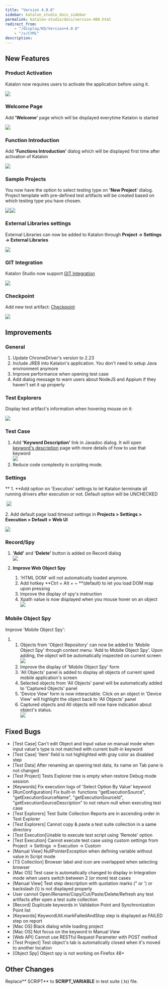 ```yaml
---
title: "Version 4.0.0" 
sidebar: katalon_studio_docs_sidebar
permalink: katalon-studio/docs/version-400.html 
redirect_from:
    - "/display/KD/Version+4.0.0"
    - "/x/CYMi"
description: 
---
```

New Features
------------

### Product Activation

Katalon now requires users to activate the application before using it.

![](../../images/katalon-studio/docs/version-400/image2016-9-7-173A543A17.png)

### Welcome Page

Add **'Welcome'** page which will be displayed everytime Katalon is started

![](../../images/katalon-studio/docs/version-400/image2016-9-7-113A373A5.png)

### Function Introduction

Add **'Functions Introduction'** dialog which will be displayed first time after activation of Katalon

![](../../images/katalon-studio/docs/version-400/image2016-9-7-113A383A13.png)

### Sample Projects

You now have the option to select testing type on **'New Project**' dialog. Project template with pre-defined test artifacts will be created based on which testing type you have chosen.

![](../../images/katalon-studio/docs/version-400/image2016-8-28-103A63A4.png)![](../../images/katalon-studio/docs/version-400/image2016-8-28-103A63A14.png)

### External Libraries settings

External Libraries can now be added to Katalon through **Project -> Settings -> External Libraries**

![](../../images/katalon-studio/docs/version-400/image2016-8-28-93A503A44.png)

### GIT Integration

Katalon Studio now support [GIT Integration](/pages/viewpage.action?pageId=2261849)

![](../../images/katalon-studio/docs/version-400/image2016-9-7-123A443A51.png)

### Checkpoint

Add new test artifact: [Checkpoint](/pages/viewpage.action?pageId=2261817)

![](../../images/katalon-studio/docs/version-400/image2016-9-7-123A433A24.png)

Improvements
------------

### General

1.  Update ChromeDriver's version to 2.23
2.  Include JRE8 into Katalon's application. You don't need to setup Java environment anymore
3.  Improve performance when opening test case
4.  Add dialog message to warn users about NodeJS and Appium if they haven't set it up properly

### Test Explorers

Display test artifact's information when hovering mouse on it:

![](../../images/katalon-studio/docs/version-400/image2016-9-7-203A503A5.png)

### Test Case

1.  Add **'Keyword Description'** link in Javadoc dialog. It will open [keyword's description](http://docs.katalon.com/display/KD/Keyword+Index) page with more details of how to use that keyword  
    ![](../../images/katalon-studio/docs/version-400/image2016-8-28-93A523A28.png)
2.  Reduce code complexity in scripting mode. 

### Settings

** 1. **Add option on 'Execution' settings to let Katalon terminate all running drivers after execution or not. Default option will be UNCHECKED

 ![](../../images/katalon-studio/docs/version-400/image2016-9-7-203A533A29.png)

2. Add default page load timeout settings in **Projects > Settings > Execution > Default > Web UI**

![](../../images/katalon-studio/docs/version-400/image2016-8-28-103A593A43.png)

### Record/Spy

1.  **'Add'** and **'Delete'** button is added on Record dialog  
    ![](../../images/katalon-studio/docs/version-400/image2016-8-28-93A553A52.png)  
      
    
2.  **Improve Web Object Spy**
    1.  'HTML DOM' will not automatically loaded anymore.
    2.  Add hotkey **Ctrl + Alt + ~ **(default) to let you load DOM map upon pressing
    3.  Improve the display of spy's instruction
    4.  Xpath value is now displayed when you mouse hover on an object  
        ![](../../images/katalon-studio/docs/version-400/image2016-8-28-103A13A47.png)  
          
        

### Mobile Object Spy

Improve 'Mobile Object Spy':

1.  1.  Objects from 'Object Repository' can now be added to 'Mobile Object Spy' through context menu: 'Add to Mobile Object Spy'. Upon adding, the object will be automatically inspected on current screen  
        ![](../../images/katalon-studio/docs/version-400/image2016-8-28-123A23A5.png)
    2.  Improve the display of 'Mobile Object Spy' form
    3.  'All Objects' panel is added to display all objects of current spied mobile application's screen
    4.  Selected objects from 'All Objects' panel will be automatically added to 'Captured Objects' panel
    5.  'Device View' form is now interactable. Click on an object in 'Device View' will highlight the object back to 'All Objects' panel
    6.  Captured objects and All objects will now have indication about object's status.   
        ![](../../images/katalon-studio/docs/version-400/image2016-8-28-113A593A48.png)

Fixed Bugs
----------

*   \[Test Case\] Can't edit Object and Input value on manual mode when input value's type is not matched with current built-in keyword
*   \[Test Case\] 'Item' field is not highlighted with gray color as disabled step
*   \[Test Data\] After renaming an opening test data, its name on Tab pane is not changed
*   \[Test Project\] Tests Explorer tree is empty when restore Debug mode session
*   \[Keywords\] Fix execution logs of 'Select Option By Value' keyword
*   \[RunConfiguration\] Fix built-in  functions "getExecutionSource", "getExecutionSourceName", "getExecutionSourceId", "getExecutionSourceDescription" to not return null when executing test case
*   \[Test Explorers\] Test Suite Collection Reports are in ascending order in Test Explorer
*   \[Test Explorers\] Cannot copy & paste a test suite collection in a same directory
*   \[Test Execution\[Unable to execute test script using 'Remote' option
*   \[Test Execution\] Cannot execute test case using custom settings from Project -> Settings -> Execution -> Custom
*   \[Manual View\] NullPointerException when defining variable without value in Script mode
*   \[TS Collection\] Browser label and icon are overlapped when selecting browser
*   \[Mac OS\] Test case is automatically changed to display in Integration mode when users switch between 2 (or more) test cases
*   \[Manual View\] Test step description with quotation marks (" or ') or backslash (\\) is not displayed properly
*   User cannot Open/Rename/Copy/Cut/Paste/Delete/Refresh any test artifacts after open a test suite collection
*   \[Record\] Duplicate keywords in Validation Point and Synchronization Point list
*   \[Keywords\] KeywordUtil.markFailedAndStop step is displayed as FAILED step on report
*   \[Mac OS\] Black dialog while loading project
*   \[Mac OS\] Not focus on the keyword in Manual View
*   \[Web API\] Cannot use RESTful Request Parameter with POST method
*   \[Test Project\] Test object's tab is automatically closed when it's moved to another location
*   \[Object Spy\] Object spy is not working on Firefox 48+

Other Changes
-------------

Replace** <type>SCRIPT<type>** to **<type>SCRIPT_VARIABLE</type>** in test suite (.ts) file.
